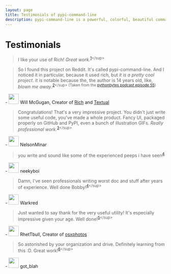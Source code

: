 ```yaml
---
layout: page
title: Testimonials of pypi-command-line
description: pypi-command-line is a powerful, colorful, beautiful command line interface for pypi.org that is well maintained
---
```


# Testimonials

> I like your use of Rich! _Great work._<sup>[1](https://www.reddit.com/r/Python/comments/q8rrx7/i_made_a_commandlineinterface_for_pypi_as_a_14/#:~:text=i%20like%20your%20use%20of%20rich!%20great%20work.)</sup>

> So I found this project on Reddit. It's called pypi-command-line. And I noticed it in particular, because it used rich, but _it is a pretty cool project_. it is notable because the, the author is 14 years old, like, _blown me away_.<sup>[2](https://pythonbytes.fm/episodes/transcript/255/closember-eve-the-cure-for-hacktoberfest#:~:text=So%20I%20found,blown%20me%20away.)</sup> (Taken from the [pythonbytes podcast episode 55](https://pythonbytes.fm/episodes/show/255/closember-eve-the-cure-for-hacktoberfest))

\- <a href="https://github.com/willmcgugan" title="Will's GitHub Profile" target="_blank"><img id=testimonial-image src="https://avatars.githubusercontent.com/u/554369" width=32 /></a> <span id=testimonial-text>Will McGugan, Creator of [Rich](https://pypi.org/project/rich/) and [Textual](https://pypi.org/project/textual/)</span>

> Congratulations! That's a very impressive project. You didn't just write some useful code, you've made a whole product. Fancy UI, packaged properly on GitHub and PyPI, even a bunch of illustration GIFs. _Really professional work._<sup>[3](https://www.reddit.com/r/Python/comments/q8rrx7/i_made_a_commandlineinterface_for_pypi_as_a_14/#:~:text=congratulations!%20that's%20a%20very%20impressive%20project.%20you%20didn't%20just%20write%20some%20useful%20code%2C%20you've%20made%20a%20whole%20product.%20fancy%20ui%2C%20packaged%20properly%20on%20github%20and%20pypi%2C%20even%20a%20bunch%20of%20illustration%20gifs.%20really%20professional%20work.)</sup>

\- <a href="https://www.reddit.com/user/NelsonMinar/" title="NelsonMinar's Reddit Profile" target="_blank"><img id="testimonial-image" src="https://i.redd.it/snoovatar/avatars/b0683647-7fcd-47d7-9bb6-b5aa9815144d.png" width=32 /></a> <span id=testimonial-text>NelsonMinar</span>

> you write and sound like some of the experienced peeps i have seen<sup>[4](https://www.reddit.com/r/Python/comments/q8rrx7/i_made_a_commandlineinterface_for_pypi_as_a_14/#:~:text=you%20write%20and%20sound%20like%20some%20of%20the%20experienced%20peeps%20i%20have%20seen)</sup>

\- <a href="https://www.reddit.com/user/neekyboi/" title="neekyboi's Reddit Profile" target="_blank"><img id="testimonial-image" src="https://i.redd.it/snoovatar/avatars/f09b48d9-fbdc-4c6c-9980-861503b70bcf.png" width=32 /></a> <span id=testimonial-text>neekyboi</span>

> Damn, I've seen professionals writing worst doc and stuff after years of experience. Well done Bobby!<sup>[4](https://www.reddit.com/r/Python/comments/q8rrx7/i_made_a_commandlineinterface_for_pypi_as_a_14/#:~:text=damn%2C%20i've%20seen%20professionals%20writing%20worst%20doc%20and%20stuff%20after%20years%20of%20experience.%20well%20done%20bobby!)</sup>

\- <a href="https://www.reddit.com/user/Warkred/" title="Warkred's Reddit Profile" target="_blank"><img id="testimonial-image" src="https://www.redditstatic.com/avatars/defaults/v2/avatar_default_0.png" width=32 /></a> <span id=testimonial-text>Warkred</span>

> Just wanted to say thank for the very useful utility! It's especially impressive given your age. Well done!<sup>[5](https://github.com/wasi-master/pypi-command-line/issues/8#:~:text=just%20wanted%20to%20say%20thank%20for%20the%20very%20useful%20utility!%20It%27s%20especially%20impressive%20given%20your%20age.%20Well%20done!)</sup>

\- <a href="https://github.com/RhetTbull" title="RhetTbull's GitHub Profile" target="_blank"><img id="testimonial-image" src="https://github.com/RhetTbull.png" width=32 /></a> <span id=testimonial-text>RhetTbull, Creator of [osxphotos](https://github.com/RhetTbull/osxphotos)</span>

> So astonished by your organization and drive. Definitely learning from this :D. Great work!<sup>[6](https://www.reddit.com/r/Python/comments/q8rrx7/i_made_a_commandlineinterface_for_pypi_as_a_14/#:~:text=so%20astonished%20by%20your%20organization%20and%20drive.%20definitely%20learning%20from%20this%20%3Ad.%20great%20work!)</sup>

\- <a href="https://www.reddit.com/user/got_blah/" title="got_blah's Reddit Profile" target="_blank"><img id="testimonial-image" src="https://i.redd.it/snoovatar/avatars/db6a1481-553b-4fb4-a746-67fb7047c33f.png" width=32 /></a> <span id=testimonial-text>got_blah</span>